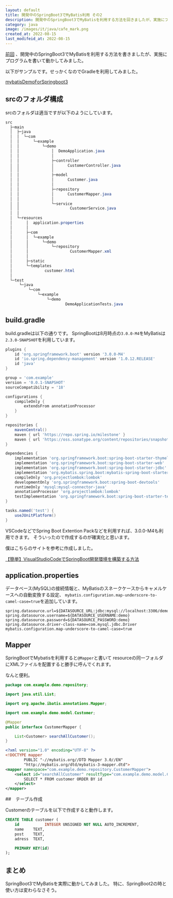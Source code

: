 ```yaml
---
layout: default
title: 開発中のSpringBoot3でMyBatis利用 その2
description: 開発中のSpringBoot3でMyBatisを利用する方法を回きましたが、実施にプログラムを書いて動かしてみました。
category: java
image: /images/it/java/cafe_mark.png
created_at: 2022-08-15
last_modifeid_at: 2022-08-15
---
```


[前回](https://mtaketani113.github.io/it/java/springBoot3WithMyBatis.html)
、開発中のSpringBoot3でMyBatisを利用する方法を書きましたが、実施にプログラムを書いて動かしてみました。

以下がサンプルです。せっかくなのでGradleを利用してみました。

[mybatisDemoForSpringboot3](https://github.com/mtaketani113/mybatisDemoForSpringboot3/tree/0.0.1)

## srcのフォルダ構成
srcのフォルダは適当ですが以下のようにしています。

```Java
src
  ├─main
  │  ├─java
  │  │  └─com
  │  │      └─example
  │  │          └─demo
  │  │              │  DemoApplication.java
  │  │              │
  │  │              ├─controller
  │  │              │      CustomerController.java
  │  │              │
  │  │              ├─model
  │  │              │      Customer.java
  │  │              │
  │  │              ├─repository
  │  │              │      CustomerMapper.java
  │  │              │
  │  │              └─service
  │  │                      CustomerService.java
  │  │
  │  └─resources
  │      │  application.properties
  │      │
  │      ├─com
  │      │  └─example
  │      │      └─demo
  │      │          └─repository
  │      │                  CustomerMapper.xml
  │      │
  │      ├─static
  │      └─templates
  │              customer.html
  │
  └─test
      └─java
          └─com
              └─example
                  └─demo
                          DemoApplicationTests.java
```

## build.gradle

build.gradleは以下の通りです。
SpringBootは8月時点の`3.0.0-M4`をMyBatisは`2.3.0-SNAPSHOT`を利用しています。

```Groovy
plugins {
	id 'org.springframework.boot' version '3.0.0-M4'
	id 'io.spring.dependency-management' version '1.0.12.RELEASE'
	id 'java'
}

group = 'com.example'
version = '0.0.1-SNAPSHOT'
sourceCompatibility = '18'

configurations {
	compileOnly {
		extendsFrom annotationProcessor
	}
}

repositories {
	mavenCentral()
	maven { url 'https://repo.spring.io/milestone' }
	maven { url 'https://oss.sonatype.org/content/repositories/snapshots' }
}

dependencies {
	implementation 'org.springframework.boot:spring-boot-starter-thymeleaf'
	implementation 'org.springframework.boot:spring-boot-starter-web'
	implementation 'org.springframework.boot:spring-boot-starter-jdbc'
	implementation 'org.mybatis.spring.boot:mybatis-spring-boot-starter:2.3.0-SNAPSHOT'
	compileOnly 'org.projectlombok:lombok'
	developmentOnly 'org.springframework.boot:spring-boot-devtools'
	runtimeOnly 'mysql:mysql-connector-java'
	annotationProcessor 'org.projectlombok:lombok'
	testImplementation 'org.springframework.boot:spring-boot-starter-test'
}

tasks.named('test') {
	useJUnitPlatform()
}
```

VSCodeなどでSpring Boot Extention Packなどを利用すれば、3.0.0-M4も利用できます。
そういったので作成するのが確実化と思います。

僕はこちらのサイトを参考に作成しました。

[【簡単】VisualStudioCodeでSpringBoot開発環境を構築する方法](https://blackbird-blog.com/vsc-springboot-start)

## application.properties

データベース(MySQL)の接続情報と、MyBatisのスネークケースからキャメルケースへの自動変換する設定、
`mybatis.configuration.map-underscore-to-camel-case=true`を追加しています。

```
spring.datasource.url=${DATASOURCE_URL:jdbc:mysql://localhost:3306/demo}
spring.datasource.username=${DATASOURCE_USERNAME:demo}
spring.datasource.password=${DATASOURCE_PASSWORD:demo}
spring.datasource.driver-class-name=com.mysql.jdbc.Driver
mybatis.configuration.map-underscore-to-camel-case=true
```

## Mapper

SpringBootでMybatisを利用すると`@Mapper`と書いて
resourceの同一フォルダにXMLファイルを配置すると勝手に呼んでくれます。

なんと便利。

```Java
package com.example.demo.repository;

import java.util.List;

import org.apache.ibatis.annotations.Mapper;

import com.example.demo.model.Customer;

@Mapper
public interface CustomerMapper {

    List<Customer> searchAllCustomer();
}
```

```Xml
<?xml version="1.0" encoding="UTF-8" ?>
<!DOCTYPE mapper
        PUBLIC "-//mybatis.org//DTD Mapper 3.0//EN"
        "http://mybatis.org/dtd/mybatis-3-mapper.dtd">
<mapper namespace="com.example.demo.repository.CustomerMapper">
    <select id="searchAllCustomer" resultType="com.example.demo.model.Customer">
        SELECT * FROM customer ORDER BY id
    </select>
</mapper>
```

##　テーブル作成

Customerのテーブルを以下で作成すると動作します。

```Sql
CREATE TABLE customer (
    id           INTEGER UNSIGNED NOT NULL AUTO_INCREMENT,
    name    TEXT,
    post    TEXT,
    adress  TEXT,

    PRIMARY KEY(id)
);
```

## まとめ

SpringBoot3でMyBatisを実際に動かしてみました。
特に、SpringBoot2の時と使い方は変わらなさそう。